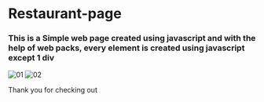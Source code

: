 # 
<h1> Restaurant-page</h1>

<h3> This is a Simple web page created using javascript and with the help of web packs,
every element is created using javascript except 1 div </h3>

![01](https://user-images.githubusercontent.com/112667787/214883713-4e5c669f-a937-4f3e-986f-94932e5ad40b.jpg)
![02](https://user-images.githubusercontent.com/112667787/214883750-b3110304-8723-4632-ae91-693d3cd20129.jpg)

Thank you for checking out
